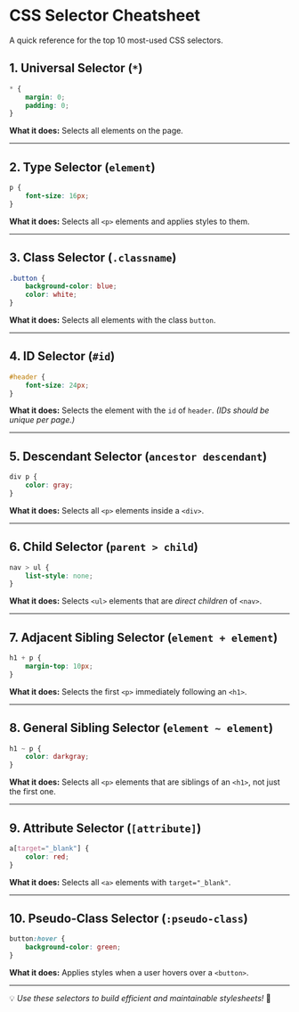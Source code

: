 # CSS Selector Cheatsheet

A quick reference for the top 10 most-used CSS selectors.

## 1. Universal Selector (`*`)
```css
* {
    margin: 0;
    padding: 0;
}
```
**What it does:** Selects all elements on the page.

---

## 2. Type Selector (`element`)
```css
p {
    font-size: 16px;
}
```
**What it does:** Selects all `<p>` elements and applies styles to them.

---

## 3. Class Selector (`.classname`)
```css
.button {
    background-color: blue;
    color: white;
}
```
**What it does:** Selects all elements with the class `button`.

---

## 4. ID Selector (`#id`)
```css
#header {
    font-size: 24px;
}
```
**What it does:** Selects the element with the `id` of `header`.
*(IDs should be unique per page.)*

---

## 5. Descendant Selector (`ancestor descendant`)
```css
div p {
    color: gray;
}
```
**What it does:** Selects all `<p>` elements inside a `<div>`.

---

## 6. Child Selector (`parent > child`)
```css
nav > ul {
    list-style: none;
}
```
**What it does:** Selects `<ul>` elements that are *direct children* of `<nav>`.

---

## 7. Adjacent Sibling Selector (`element + element`)
```css
h1 + p {
    margin-top: 10px;
}
```
**What it does:** Selects the first `<p>` immediately following an `<h1>`.

---

## 8. General Sibling Selector (`element ~ element`)
```css
h1 ~ p {
    color: darkgray;
}
```
**What it does:** Selects all `<p>` elements that are siblings of an `<h1>`, not just the first one.

---

## 9. Attribute Selector (`[attribute]`)
```css
a[target="_blank"] {
    color: red;
}
```
**What it does:** Selects all `<a>` elements with `target="_blank"`.

---

## 10. Pseudo-Class Selector (`:pseudo-class`)
```css
button:hover {
    background-color: green;
}
```
**What it does:** Applies styles when a user hovers over a `<button>`.

---

💡 *Use these selectors to build efficient and maintainable stylesheets!* 🚀


